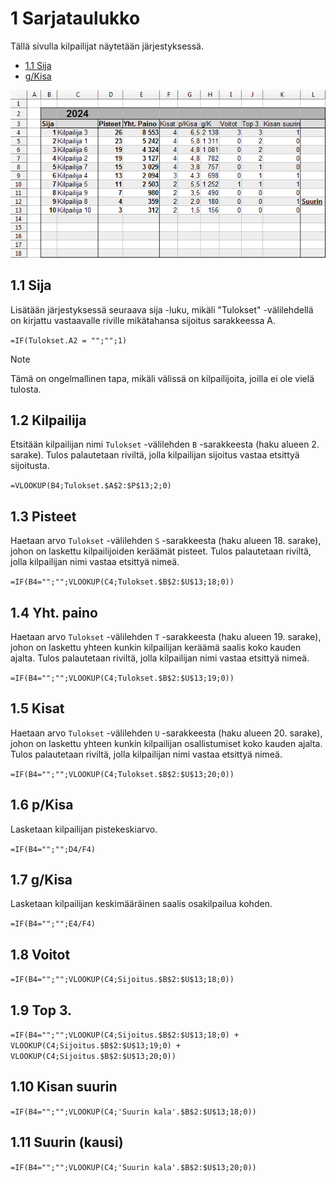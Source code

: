# 1 Sarjataulukko
Tällä sivulla kilpailijat näytetään järjestyksessä.

- [1.1 Sija](#11-Sija)
- [g/Kisa](#17-gkisa)

![sarjataulukko](Cup_Sarjataulukko.png)

## 1.1 Sija

Lisätään järjestyksessä seuraava sija -luku, mikäli "Tulokset" -välilehdellä on kirjattu vastaavalle riville mikätahansa sijoitus sarakkeessa A.

`=IF(Tulokset.A2 = "";"";1)`

> [!NOTE]
> Tämä on ongelmallinen tapa, mikäli välissä on kilpailijoita, joilla ei ole vielä tulosta.

## 1.2 Kilpailija

Etsitään kilpailijan nimi `Tulokset` -välilehden `B` -sarakkeesta (haku alueen 2. sarake). Tulos palautetaan riviltä, jolla kilpailijan sijoitus vastaa etsittyä sijoitusta. 

`=VLOOKUP(B4;Tulokset.$A$2:$P$13;2;0)`

## 1.3 Pisteet

Haetaan arvo `Tulokset` -välilehden `S` -sarakkeesta (haku alueen 18. sarake), johon on laskettu kilpailijoiden keräämät pisteet. Tulos palautetaan riviltä, jolla kilpailijan nimi vastaa etsittyä nimeä.

`=IF(B4="";"";VLOOKUP(C4;Tulokset.$B$2:$U$13;18;0))`

## 1.4 Yht. paino

Haetaan arvo `Tulokset` -välilehden `T` -sarakkeesta (haku alueen 19. sarake), johon on laskettu yhteen kunkin kilpailijan keräämä saalis koko kauden ajalta. Tulos palautetaan riviltä, jolla kilpailijan nimi vastaa etsittyä nimeä.

`=IF(B4="";"";VLOOKUP(C4;Tulokset.$B$2:$U$13;19;0))`

## 1.5 Kisat

Haetaan arvo `Tulokset` -välilehden `U` -sarakkeesta (haku alueen 20. sarake), johon on laskettu yhteen kunkin kilpailijan osallistumiset koko kauden ajalta. Tulos palautetaan riviltä, jolla kilpailijan nimi vastaa etsittyä nimeä.

`=IF(B4="";"";VLOOKUP(C4;Tulokset.$B$2:$U$13;20;0))`

## 1.6 p/Kisa

Lasketaan kilpailijan pistekeskiarvo.

`=IF(B4="";"";D4/F4)`

## 1.7 g/Kisa

Lasketaan kilpailijan keskimääräinen saalis osakilpailua kohden. 

`=IF(B4="";"";E4/F4)`

## 1.8 Voitot

`=IF(B4="";"";VLOOKUP(C4;Sijoitus.$B$2:$U$13;18;0))`

## 1.9 Top 3.

`=IF(B4="";"";VLOOKUP(C4;Sijoitus.$B$2:$U$13;18;0) + VLOOKUP(C4;Sijoitus.$B$2:$U$13;19;0) + VLOOKUP(C4;Sijoitus.$B$2:$U$13;20;0))`

## 1.10 Kisan suurin

`=IF(B4="";"";VLOOKUP(C4;'Suurin kala'.$B$2:$U$13;18;0))`

## 1.11 Suurin (kausi)

`=IF(B4="";"";VLOOKUP(C4;'Suurin kala'.$B$2:$U$13;20;0))`
